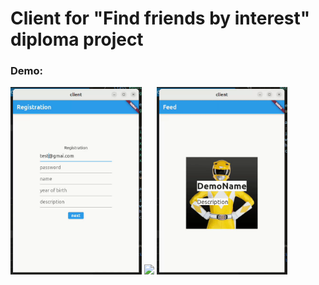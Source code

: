 # Client for "Find friends by interest" diploma project

### Demo:
<img src="https://github.com/leopold-the-code/client/blob/main/assets/register.gif" height="300" />
<img src="https://github.com/leopold-the-code/client/blob/main/assets/upload_image.gif" height="300" />
<img src="https://github.com/leopold-the-code/client/blob/main/assets/feed.gif" height="300" />
